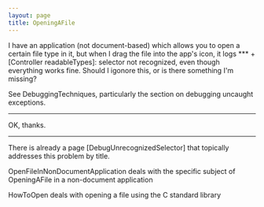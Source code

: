```yaml
---
layout: page
title: OpeningAFile
---
```


I have an application (not document-based) which allows you to open a certain file type in it, but when I drag the file into the app's icon, it logs     *** +[Controller readableTypes]: selector not recognized, even though everything works fine. Should I igonore this, or is there something I'm missing?

See DebuggingTechniques, particularly the section on debugging uncaught exceptions.

----

OK, thanks.

----

There is already a page [DebugUnrecognizedSelector] that topically addresses this problem by title.

OpenFileInNonDocumentApplication deals with the specific subject of OpeningAFile in a non-document application

HowToOpen deals with opening a file using the C standard library

